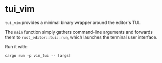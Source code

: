 # tui_vim

`tui_vim` provides a minimal binary wrapper around the editor's TUI.

The `main` function simply gathers command-line arguments and forwards them to
`rust_editor::tui::run`, which launches the terminal user interface.

Run it with:

```
cargo run -p vim_tui -- [args]
```
